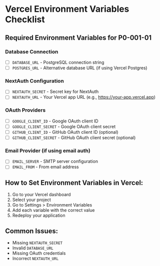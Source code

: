 # Vercel Environment Variables Checklist

## Required Environment Variables for P0-001-01

### Database Connection
- [ ] `DATABASE_URL` - PostgreSQL connection string
- [ ] `POSTGRES_URL` - Alternative database URL (if using Vercel Postgres)

### NextAuth Configuration
- [ ] `NEXTAUTH_SECRET` - Secret key for NextAuth
- [ ] `NEXTAUTH_URL` - Your Vercel app URL (e.g., https://your-app.vercel.app)

### OAuth Providers
- [ ] `GOOGLE_CLIENT_ID` - Google OAuth client ID
- [ ] `GOOGLE_CLIENT_SECRET` - Google OAuth client secret
- [ ] `GITHUB_CLIENT_ID` - GitHub OAuth client ID (optional)
- [ ] `GITHUB_CLIENT_SECRET` - GitHub OAuth client secret (optional)

### Email Provider (if using email auth)
- [ ] `EMAIL_SERVER` - SMTP server configuration
- [ ] `EMAIL_FROM` - From email address

## How to Set Environment Variables in Vercel:

1. Go to your Vercel dashboard
2. Select your project
3. Go to Settings > Environment Variables
4. Add each variable with the correct value
5. Redeploy your application

## Common Issues:
- Missing `NEXTAUTH_SECRET`
- Invalid `DATABASE_URL`
- Missing OAuth credentials
- Incorrect `NEXTAUTH_URL` 